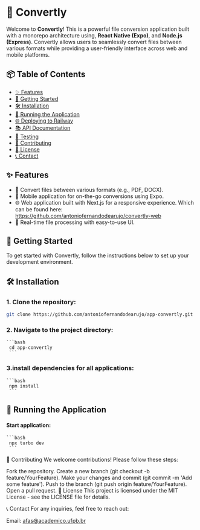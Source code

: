 # 📁 Convertly

Welcome to **Convertly**! This is a powerful file conversion application built with a monorepo architecture using, **React Native (Expo)**, and **Node.js (Express)**. Convertly allows users to seamlessly convert files between various formats while providing a user-friendly interface across web and mobile platforms.

## 📦 Table of Contents

- [✨ Features](#-features)
- [🔧 Getting Started](#-getting-started)
- [🛠️ Installation](#-installation)
- [🚀 Running the Application](#-running-the-application)
- [🌐 Deploying to Railway](#-deploying-to-railway)
- [📚 API Documentation](#-api-documentation)
- [🧪 Testing](#-testing)
- [🤝 Contributing](#-contributing)
- [📄 License](#-license)
- [📞 Contact](#-contact)

## ✨ Features

- 🎉 Convert files between various formats (e.g., PDF, DOCX).
- 📱 Mobile application for on-the-go conversions using Expo.
- 🌐 Web application built with Next.js for a responsive experience. Which can be found here: https://github.com/antoniofernandodearujo/convertly-web
- 🔄 Real-time file processing with easy-to-use UI.

## 🔧 Getting Started

To get started with Convertly, follow the instructions below to set up your development environment.

## 🛠️ Installation

### 1. Clone the repository:
   ```bash
   git clone https://github.com/antoniofernandodearujo/app-convertly.git
   ```
### 2. Navigate to the project directory:
    ```bash
     cd app-convertly
     ```
### 3.install dependencies for all applications:

    ```bash
     npm install
     ```
## 🚀 Running the Application

#### Start application: 
    ```bash
     npx turbo dev
     ```
🤝 Contributing
We welcome contributions! Please follow these steps:

Fork the repository.
Create a new branch (git checkout -b feature/YourFeature).
Make your changes and commit (git commit -m 'Add some feature').
Push to the branch (git push origin feature/YourFeature).
Open a pull request.
📄 License
This project is licensed under the MIT License - see the LICENSE file for details.

📞 Contact
For any inquiries, feel free to reach out:

Email: afas@academico.ufpb.br

